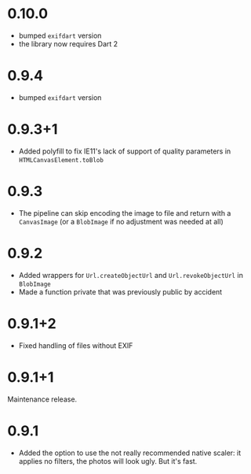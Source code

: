 # 0.10.0

- bumped `exifdart` version
- the library now requires Dart 2

# 0.9.4

- bumped `exifdart` version

# 0.9.3+1

- Added polyfill to fix IE11's lack of support of quality parameters in
  `HTMLCanvasElement.toBlob`

# 0.9.3

- The pipeline can skip encoding the image to file and return with a `CanvasImage`
  (or a `BlobImage` if no adjustment was needed at all)

# 0.9.2

- Added wrappers for `Url.createObjectUrl` and `Url.revokeObjectUrl`
  in `BlobImage`
- Made a function private that was previously public by accident

# 0.9.1+2

- Fixed handling of files without EXIF

# 0.9.1+1

Maintenance release.

# 0.9.1

- Added the option to use the not really recommended native scaler: it applies no
  filters, the photos will look ugly. But it's fast.
